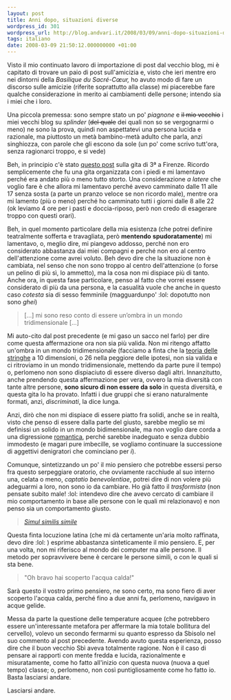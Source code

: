 ```yaml
---
layout: post
title: Anni dopo, situazioni diverse
wordpress_id: 301
wordpress_url: http://blog.andvari.it/2008/03/09/anni-dopo-situazioni-diverse/
tags: italiano
date: 2008-03-09 21:50:12.000000000 +01:00
---
```

Visto il mio continuato lavoro di importazione di post dal vecchio blog, mi è capitato di trovare un paio di post sull'amicizia e, visto che ieri mentre ero nei dintorni della <em>Basilique du Sacré-Cœur, </em>ho avuto modo di fare un discorso sulle amicizie (riferite soprattutto alla classe) mi piacerebbe fare qualche considerazione in merito ai cambiamenti delle persone; intendo sia i miei che i loro.

Una piccola premessa: sono sempre stato un po' <em>piagnone</em> e  <del>il mio vecchio</del> i miei vecchi blog su <em>splinder</em> (<del>del quale</del> dei quali non so se vergognarmi o meno) ne sono la prova, quindi non aspettatevi una persona lucida e razionale, ma piuttosto un metà bambino-metà adulto che parla, anzi singhiozza, con parole che gli escono da sole (un po' come scrivo tutt'ora, senza ragionarci troppo, e si vede)

Beh, in principio c'è stato <a href="http://blog.andvari.it/2006/03/29/gita-leggi-the-worst-day-ever/">questo post</a> sulla gita di 3ª a Firenze. Ricordo semplicemente che fu una gita organizzata con i piedi e mi lamentavo perché era andato più o meno tutto storto. Una considerazione <em>a latere</em> che voglio fare è che allora mi lamentavo perché avevo camminato dalle 11 alle 17 senza sosta (a parte un pranzo veloce se non ricordo male), mentre ora mi lamento (più o meno) perché ho camminato tutti i giorni dalle 8 alle 22 (ok leviamo 4 ore per i pasti e doccia-riposo, però non credo di esagerare troppo con questi orari).

Beh, in quel momento particolare della mia esistenza (che potrei definire teatralmente sofferta e travagliata, però <strong>mentendo</strong> <strong>spudoratamente</strong>) mi lamentavo, o, meglio dire, mi piangevo addosso, perché non ero considerato abbastanza dai miei compagni e perché non ero al centro dell'attenzione come avrei voluto. Beh devo dire che la situazione non è cambiata, nel senso che non sono troppo al centro dell'attenzione (o forse un pelino di più sì, lo ammetto), ma la cosa non mi dispiace più di tanto. Anche ora, in questa fase particolare, penso al fatto che vorrei essere considerato di più da una persona, e la casualità vuole che anche in questo caso <em>cotesta</em> sia di sesso femminile (magguardunpo' :lol: dopotutto non sono <em>ghei</em>)
<blockquote>[...] mi sono reso conto di essere un’ombra in un mondo tridimensionale [...]</blockquote>
Mi auto-cito dal post precedente (e mi gaso un sacco nel farlo) per dire come questa affermazione ora non sia più valida. Non mi ritengo affatto un'ombra in un mondo tridimensionale (facciamo a finta che la <a href="http://it.wikipedia.org/wiki/Teoria_delle_stringhe">teoria delle stringhe</a> a 10 dimensioni, o 26 nella peggiore delle ipotesi, non sia valida e ci ritroviamo in un mondo tridimensionale, mettendo da parte pure il tempo) o, perlomeno non sono dispiaciuto di essere diverso dagli altri. Innanzitutto, anche prendendo questa affermazione per vera, ovvero la mia diversità con tante altre persone, <strong>sono sicuro di non essere da solo</strong> in questa diversità, e questa gita lo ha provato. Infatti i due gruppi che si erano naturalmente formati, anzi, <em>discriminati</em>, la dice lunga.

Anzi, dirò che non mi dispiace di essere piatto fra solidi, anche se in realtà, visto che penso di essere dalla parte del giusto, sarebbe meglio se mi definissi un solido in un mondo bidimensionale, ma non voglio dare corda a una digressione <a href="http://it.wikipedia.org/wiki/Romanticismo">romantica</a>, perché sarebbe inadeguato e senza dubbio immodesto (e magari pure imbecille, se vogliamo continuare la successione di aggettivi denigratori che cominciano per <em>i</em>).

Comunque, sintetizzando un po' il mio pensiero che potrebbe essersi perso fra questo serpeggiare oratorio, che ovviamente racchiude al suo interno una, celata o meno, <em>captatio benevolentiae</em>, potrei dire di non volere più adeguarmi a loro, non sono io da cambiare. Ho già fatto il <em>trasformista</em> (non pensate subito male! :lol: intendevo dire che avevo cercato di cambiare il mio comportamento in base alle persone con le quali mi relazionavo) e non penso sia un comportamento giusto.
<blockquote><a href="http://it.wikipedia.org/wiki/Wikipedia:Scherzi_e_STUBidaggini/Simul_similis_simile"><em>Simul similis simile</em></a></blockquote>
Questa finta locuzione latina (che mi dà certamente un'aria molto raffinata, devo dire :lol: ) esprime abbastanza sinteticamente il mio pensiero. E, per una volta, non mi riferisco al mondo dei computer ma alle persone. Il metodo per sopravvivere bene è cercare le persone simili, o con le quali si sta bene.
<blockquote>"Oh bravo hai scoperto l'acqua calda!"</blockquote>
Sarà questo il vostro primo pensiero, ne sono certo, ma sono fiero di aver scoperto l'acqua calda, perché fino a due anni fa, perlomeno, navigavo in acque gelide.

Messa da parte la questione delle temperature acquee (che potrebbero essere un'interessante metafora per affermare la mia totale bollitura del cervello), volevo un secondo fermarmi su quanto espresso da Sbisolo nel suo commento al post precedente. Avendo avuto questa esperienza, posso dire che il buon vecchio Sbì aveva totalmente ragione. Non è il caso di pensare ai rapporti con mente fredda e lucida, razionalmente e misuratamente, come ho fatto all'inizio con questa nuova (nuova a quel tempo) classe; o, perlomeno, non così puntigliosamente come ho fatto io. Basta lasciarsi andare.

Lasciarsi andare.
